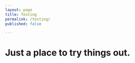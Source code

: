 ```yaml
---
layout: page
title: Testing
permalink: /testing/
published: false

---
```

<script src="https://ajax.googleapis.com/ajax/libs/jquery/3.1.1/jquery.min.js"></script>
<script src="../assets/scripts/snake.js" type="text/javascript"/></script>
<script src="../assets/scripts/fractal.js"></script>
<script src="../assets/scripts/snak.js" type="text/javascript"/></script>

<h1>
  Just a place to try things out.
</h1>


<!--


<script type="text/javascript" src="../assets/scripts/fractalmandel.js"></script>
<script src="../assets/scripts/snak.js" type="text/javascript"/></script>
<script src="../assets/scripts/html5face.js" type="text/javascript"/></script>
<script src="../assets/scripts/fractal.js"></script>
<script src="../assets/scripts/snake.js" type="text/javascript"/></script>
<script src="../assets/scripts/clicksplosion.jstype="text/javascript"/></script>

  <body onLoad="face();" align="center">
  <canvas id="canvas" width="600" height="400">Your browser does not support the canvas element.</canvas>
  </body>

    <body style="margin: 0;">
    	<canvas id='canvas' width='640' height='480'></canvas>
      <canvas id="viewport" width="640" height="480"></canvas>
    </body>



  live code below

   -->

<body style="margin: 0;">

  <canvas id='canvas' width='640' height='480'></canvas>
  <canvas id="viewport" width="640" height="480"></canvas>
</body>
